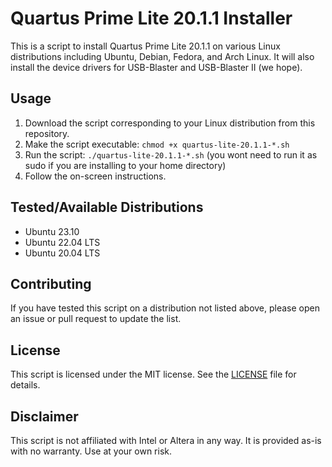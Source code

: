 # Quartus Prime Lite 20.1.1 Installer

This is a script to install Quartus Prime Lite 20.1.1 on various Linux distributions including Ubuntu, Debian, Fedora, and Arch Linux. It will also install the device drivers for USB-Blaster and USB-Blaster II (we hope).

## Usage

1. Download the script corresponding to your Linux distribution from this repository.
2. Make the script executable: `chmod +x quartus-lite-20.1.1-*.sh`
3. Run the script: `./quartus-lite-20.1.1-*.sh` (you wont need to run it as sudo if you are installing to your home directory)
4. Follow the on-screen instructions.

## Tested/Available Distributions

- Ubuntu 23.10
- Ubuntu 22.04 LTS
- Ubuntu 20.04 LTS

## Contributing

If you have tested this script on a distribution not listed above, please open an issue or pull request to update the list.

## License

This script is licensed under the MIT license. See the [LICENSE](LICENSE) file for details.

## Disclaimer

This script is not affiliated with Intel or Altera in any way. It is provided as-is with no warranty. Use at your own risk.
